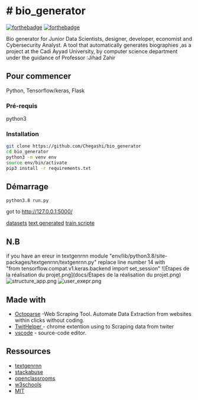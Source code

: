 # # bio_generator

[![forthebadge](http://forthebadge.com/images/badges/built-with-love.svg)](https://twitter.com/chegashi)  [![forthebadge](http://forthebadge.com/images/badges/powered-by-electricity.svg)](https://twitter.com/Jihad_Zahir)

Bio generator for Junior Data Scientists, designer, developer, economist and Cybersecurity Analyst. A tool that automatically generates biographies
,as a project at the Cadi Ayyad University, by computer science department under the guidance of Professor :Jihad Zahir
## Pour commencer

Python,  Tensorflow/keras, Flask
### Pré-requis

python3 

### Installation

```sh
git clone https://github.com/Chegashi/bio_generator
cd bio_generator
python3 -m venv env
source env/bin/activate
pip3 install -r requirements.txt
``` 

## Démarrage

```sh
python3.8 run.py 
```
got to http://127.0.0.1:5000/


[datasets](https://github.com/Chegashi/bio_generator/tree/master/bio_app/textgen/datasets)
[text generated](https://github.com/Chegashi/bio_generator/tree/master/bio_app/textgen/output)
[train scripte ](https://github.com/Chegashi/bio_generator/blob/master/bio_app/textgen/trainig/train.py)

## N.B


if you have an ereur in textgenrnn module  "env/lib/python3.8/site-packages/textgenrnn/textgenrnn.py"  replace line number 14 with 
 <br /> "from tensorflow.compat.v1.keras.backend import set_session"
![Étapes de la réalisation du projet.png](docs/Étapes de la réalisation du projet.png)
![structure_app.png](docs/structure_app.png)
![user_exepr.png](docs/user_exepr.png)

## Made with


* [Octoparse](https://www.octoparse.com/) -Web Scraping Tool. Automate Data Extraction from websites within clicks without coding.
* [TwitHelper ](https://business.twitter.com/fr/help/campaign-measurement-and-analytics/pixel-helper.html) - chrome extention using to Scraping data from twiter
* [vscode](https://code.visualstudio.com/) - source-code editor.

## Ressources

* [textgenrnn](https://github.com/minimaxir/textgenrnn)
* [stackabuse](https://stackabuse.com/text-generation-with-python-and-tensorflow-keras/)
* [openclassrooms](https://openclassrooms.com/fr/courses/4425066-concevez-un-site-avec-flask)
* [w3schools](https://www.w3schools.com/)
* [MIT](https://ocw.mit.edu/courses/electrical-engineering-and-computer-science/6-864-advanced-natural-language-processing-fall-2005/)

